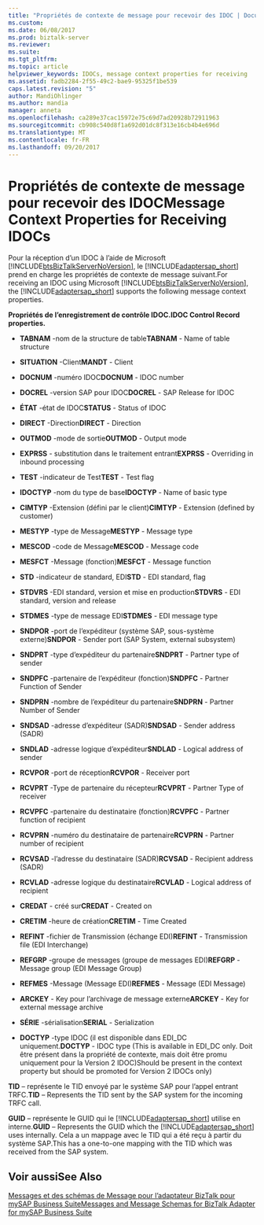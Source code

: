 ```yaml
---
title: "Propriétés de contexte de message pour recevoir des IDOC | Documents Microsoft"
ms.custom: 
ms.date: 06/08/2017
ms.prod: biztalk-server
ms.reviewer: 
ms.suite: 
ms.tgt_pltfrm: 
ms.topic: article
helpviewer_keywords: IDOCs, message context properties for receiving
ms.assetid: fadb2284-2f55-49c2-bae9-95325f1be539
caps.latest.revision: "5"
author: MandiOhlinger
ms.author: mandia
manager: anneta
ms.openlocfilehash: ca289e37cac15972e75c69d7ad20928b72911963
ms.sourcegitcommit: cb908c540d8f1a692d01dc8f313e16cb4b4e696d
ms.translationtype: MT
ms.contentlocale: fr-FR
ms.lasthandoff: 09/20/2017
---
```

# <a name="message-context-properties-for-receiving-idocs"></a><span data-ttu-id="279bf-102">Propriétés de contexte de message pour recevoir des IDOC</span><span class="sxs-lookup"><span data-stu-id="279bf-102">Message Context Properties for Receiving IDOCs</span></span>
<span data-ttu-id="279bf-103">Pour la réception d’un IDOC à l’aide de Microsoft [!INCLUDE[btsBizTalkServerNoVersion](../../includes/btsbiztalkservernoversion-md.md)], le [!INCLUDE[adaptersap_short](../../includes/adaptersap-short-md.md)] prend en charge les propriétés de contexte de message suivant.</span><span class="sxs-lookup"><span data-stu-id="279bf-103">For receiving an IDOC using Microsoft [!INCLUDE[btsBizTalkServerNoVersion](../../includes/btsbiztalkservernoversion-md.md)], the [!INCLUDE[adaptersap_short](../../includes/adaptersap-short-md.md)] supports the following message context properties.</span></span>  
  
 <span data-ttu-id="279bf-104">**Propriétés de l’enregistrement de contrôle IDOC.**</span><span class="sxs-lookup"><span data-stu-id="279bf-104">**IDOC Control Record properties.**</span></span>  
  
-   <span data-ttu-id="279bf-105">**TABNAM** -nom de la structure de table</span><span class="sxs-lookup"><span data-stu-id="279bf-105">**TABNAM** - Name of table structure</span></span>  
  
-   <span data-ttu-id="279bf-106">**SITUATION** -Client</span><span class="sxs-lookup"><span data-stu-id="279bf-106">**MANDT** - Client</span></span>  
  
-   <span data-ttu-id="279bf-107">**DOCNUM** -numéro IDOC</span><span class="sxs-lookup"><span data-stu-id="279bf-107">**DOCNUM** - IDOC number</span></span>  
  
-   <span data-ttu-id="279bf-108">**DOCREL** -version SAP pour IDOC</span><span class="sxs-lookup"><span data-stu-id="279bf-108">**DOCREL** - SAP Release for IDOC</span></span>  
  
-   <span data-ttu-id="279bf-109">**ÉTAT** -état de IDOC</span><span class="sxs-lookup"><span data-stu-id="279bf-109">**STATUS** - Status of IDOC</span></span>  
  
-   <span data-ttu-id="279bf-110">**DIRECT** -Direction</span><span class="sxs-lookup"><span data-stu-id="279bf-110">**DIRECT** - Direction</span></span>  
  
-   <span data-ttu-id="279bf-111">**OUTMOD** -mode de sortie</span><span class="sxs-lookup"><span data-stu-id="279bf-111">**OUTMOD** - Output mode</span></span>  
  
-   <span data-ttu-id="279bf-112">**EXPRSS** - substitution dans le traitement entrant</span><span class="sxs-lookup"><span data-stu-id="279bf-112">**EXPRSS** - Overriding in inbound processing</span></span>  
  
-   <span data-ttu-id="279bf-113">**TEST** -indicateur de Test</span><span class="sxs-lookup"><span data-stu-id="279bf-113">**TEST** - Test flag</span></span>  
  
-   <span data-ttu-id="279bf-114">**IDOCTYP** -nom du type de base</span><span class="sxs-lookup"><span data-stu-id="279bf-114">**IDOCTYP** - Name of basic type</span></span>  
  
-   <span data-ttu-id="279bf-115">**CIMTYP** -Extension (défini par le client)</span><span class="sxs-lookup"><span data-stu-id="279bf-115">**CIMTYP** - Extension (defined by customer)</span></span>  
  
-   <span data-ttu-id="279bf-116">**MESTYP** -type de Message</span><span class="sxs-lookup"><span data-stu-id="279bf-116">**MESTYP** - Message type</span></span>  
  
-   <span data-ttu-id="279bf-117">**MESCOD** -code de Message</span><span class="sxs-lookup"><span data-stu-id="279bf-117">**MESCOD** - Message code</span></span>  
  
-   <span data-ttu-id="279bf-118">**MESFCT** -Message (fonction)</span><span class="sxs-lookup"><span data-stu-id="279bf-118">**MESFCT** - Message function</span></span>  
  
-   <span data-ttu-id="279bf-119">**STD** -indicateur de standard, EDI</span><span class="sxs-lookup"><span data-stu-id="279bf-119">**STD** - EDI standard, flag</span></span>  
  
-   <span data-ttu-id="279bf-120">**STDVRS** -EDI standard, version et mise en production</span><span class="sxs-lookup"><span data-stu-id="279bf-120">**STDVRS** - EDI standard, version and release</span></span>  
  
-   <span data-ttu-id="279bf-121">**STDMES** -type de message EDI</span><span class="sxs-lookup"><span data-stu-id="279bf-121">**STDMES** - EDI message type</span></span>  
  
-   <span data-ttu-id="279bf-122">**SNDPOR** -port de l’expéditeur (système SAP, sous-système externe)</span><span class="sxs-lookup"><span data-stu-id="279bf-122">**SNDPOR** - Sender port (SAP System, external subsystem)</span></span>  
  
-   <span data-ttu-id="279bf-123">**SNDPRT** -type d’expéditeur du partenaire</span><span class="sxs-lookup"><span data-stu-id="279bf-123">**SNDPRT** - Partner type of sender</span></span>  
  
-   <span data-ttu-id="279bf-124">**SNDPFC** -partenaire de l’expéditeur (fonction)</span><span class="sxs-lookup"><span data-stu-id="279bf-124">**SNDPFC** - Partner Function of Sender</span></span>  
  
-   <span data-ttu-id="279bf-125">**SNDPRN** -nombre de l’expéditeur du partenaire</span><span class="sxs-lookup"><span data-stu-id="279bf-125">**SNDPRN** - Partner Number of Sender</span></span>  
  
-   <span data-ttu-id="279bf-126">**SNDSAD** -adresse d’expéditeur (SADR)</span><span class="sxs-lookup"><span data-stu-id="279bf-126">**SNDSAD** - Sender address (SADR)</span></span>  
  
-   <span data-ttu-id="279bf-127">**SNDLAD** -adresse logique d’expéditeur</span><span class="sxs-lookup"><span data-stu-id="279bf-127">**SNDLAD** - Logical address of sender</span></span>  
  
-   <span data-ttu-id="279bf-128">**RCVPOR** -port de réception</span><span class="sxs-lookup"><span data-stu-id="279bf-128">**RCVPOR** - Receiver port</span></span>  
  
-   <span data-ttu-id="279bf-129">**RCVPRT** -Type de partenaire du récepteur</span><span class="sxs-lookup"><span data-stu-id="279bf-129">**RCVPRT** - Partner Type of receiver</span></span>  
  
-   <span data-ttu-id="279bf-130">**RCVPFC** -partenaire du destinataire (fonction)</span><span class="sxs-lookup"><span data-stu-id="279bf-130">**RCVPFC** - Partner function of recipient</span></span>  
  
-   <span data-ttu-id="279bf-131">**RCVPRN** -numéro du destinataire de partenaire</span><span class="sxs-lookup"><span data-stu-id="279bf-131">**RCVPRN** - Partner number of recipient</span></span>  
  
-   <span data-ttu-id="279bf-132">**RCVSAD** -l’adresse du destinataire (SADR)</span><span class="sxs-lookup"><span data-stu-id="279bf-132">**RCVSAD** - Recipient address (SADR)</span></span>  
  
-   <span data-ttu-id="279bf-133">**RCVLAD** -adresse logique du destinataire</span><span class="sxs-lookup"><span data-stu-id="279bf-133">**RCVLAD** - Logical address of recipient</span></span>  
  
-   <span data-ttu-id="279bf-134">**CREDAT** - créé sur</span><span class="sxs-lookup"><span data-stu-id="279bf-134">**CREDAT** - Created on</span></span>  
  
-   <span data-ttu-id="279bf-135">**CRETIM** -heure de création</span><span class="sxs-lookup"><span data-stu-id="279bf-135">**CRETIM** - Time Created</span></span>  
  
-   <span data-ttu-id="279bf-136">**REFINT** -fichier de Transmission (échange EDI)</span><span class="sxs-lookup"><span data-stu-id="279bf-136">**REFINT** - Transmission file (EDI Interchange)</span></span>  
  
-   <span data-ttu-id="279bf-137">**REFGRP** -groupe de messages (groupe de messages EDI)</span><span class="sxs-lookup"><span data-stu-id="279bf-137">**REFGRP** - Message group (EDI Message Group)</span></span>  
  
-   <span data-ttu-id="279bf-138">**REFMES** -Message (Message EDI)</span><span class="sxs-lookup"><span data-stu-id="279bf-138">**REFMES** - Message (EDI Message)</span></span>  
  
-   <span data-ttu-id="279bf-139">**ARCKEY** - Key pour l’archivage de message externe</span><span class="sxs-lookup"><span data-stu-id="279bf-139">**ARCKEY** - Key for external message archive</span></span>  
  
-   <span data-ttu-id="279bf-140">**SÉRIE** -sérialisation</span><span class="sxs-lookup"><span data-stu-id="279bf-140">**SERIAL** - Serialization</span></span>  
  
-   <span data-ttu-id="279bf-141">**DOCTYP** -type IDOC (il est disponible dans EDI_DC uniquement.</span><span class="sxs-lookup"><span data-stu-id="279bf-141">**DOCTYP** - IDOC type (This is available in EDI_DC only.</span></span> <span data-ttu-id="279bf-142">Doit être présent dans la propriété de contexte, mais doit être promu uniquement pour la Version 2 IDOC)</span><span class="sxs-lookup"><span data-stu-id="279bf-142">Should be present in the context property but should be promoted for Version 2 IDOCs only)</span></span>  
  
 <span data-ttu-id="279bf-143">**TID** – représente le TID envoyé par le système SAP pour l’appel entrant TRFC.</span><span class="sxs-lookup"><span data-stu-id="279bf-143">**TID** – Represents the TID sent by the SAP system for the incoming TRFC call.</span></span>  
  
 <span data-ttu-id="279bf-144">**GUID** – représente le GUID qui le [!INCLUDE[adaptersap_short](../../includes/adaptersap-short-md.md)] utilise en interne.</span><span class="sxs-lookup"><span data-stu-id="279bf-144">**GUID** – Represents the GUID which the [!INCLUDE[adaptersap_short](../../includes/adaptersap-short-md.md)] uses internally.</span></span> <span data-ttu-id="279bf-145">Cela a un mappage avec le TID qui a été reçu à partir du système SAP.</span><span class="sxs-lookup"><span data-stu-id="279bf-145">This has a one-to-one mapping with the TID which was received from the SAP system.</span></span>  
  
## <a name="see-also"></a><span data-ttu-id="279bf-146">Voir aussi</span><span class="sxs-lookup"><span data-stu-id="279bf-146">See Also</span></span>  
 [<span data-ttu-id="279bf-147">Messages et des schémas de Message pour l’adaptateur BizTalk pour mySAP Business Suite</span><span class="sxs-lookup"><span data-stu-id="279bf-147">Messages and Message Schemas for BizTalk Adapter for mySAP Business Suite</span></span>](../../adapters-and-accelerators/adapter-sap/messages-and-message-schemas-for-biztalk-adapter-for-mysap-business-suite.md)